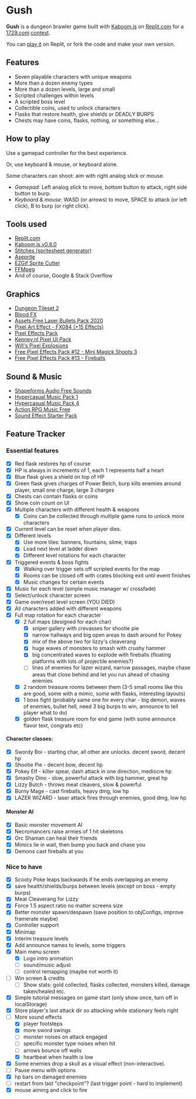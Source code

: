 # Gush

**Gush** is a dungeon brawler game built with [Kaboom.js](https://kaboomjs.com/) on [Replit.com](https://replit.com/) for a [1729.com](https://1729.com/) [contest](https://1729.com/replit-kaboom).

You can [play it](https://replit.com/@aMoniker/Gush?v=1) on Replit, or fork the code and make your own version.

## Features
- Seven playable characters with unique weapons
- More than a dozen enemy types
- More than a dozen levels, large and small
- Scripted challenges within levels
- A scripted boss level
- Collectible coins, used to unlock characters
- Flasks that restore health, give shields or DEADLY BURPS
- Chests may have coins, flasks, nothing, or something else...

## How to play
Use a gamepad controller for the best experience.

Or, use keyboard & mouse, or keyboard alone.

Some characters can shoot: aim with right analog stick or mouse.

- *Gamepad:* Left analog stick to move, bottom button to attack, right side button to burp.
- *Keyboard & mouse:* WASD (or arrows) to move, SPACE to attack (or left click), B to burp (or right click).

## Tools used
- [Replit.com](https://replit.com/)
- [Kaboom.js v0.6.0](https://kaboomjs.com/)
- [Stitches (spritesheet generator)](https://draeton.github.io/stitches/)
- [Aseprite](https://www.aseprite.org/)
- [EZGif Sprite Cutter](https://ezgif.com/sprite-cutter)
- [FFMpeg](https://www.ffmpeg.org/)
- And of course, Google & Stack Overflow

## Graphics
- [Dungeon Tileset 2](https://0x72.itch.io/dungeontileset-ii)
- [Blood FX](https://jasontomlee.itch.io/blood-fx)
- [Assets Free Laser Bullets Pack 2020](https://wenrexa.itch.io/laser2020)
- [Pixel Art Effect - FX084 (+15 Effects)](https://kvsr.itch.io/fx084)
- [Pixel Effects Pack](https://codemanu.itch.io/pixelart-effect-pack)
- [Kenney.nl Pixel UI Pack](https://kenney.nl/assets/pixel-ui-pack)
- [Will's Pixel Explosions](https://untiedgames.itch.io/five-free-pixel-explosions)
- [Free Pixel Effects Pack #12 - Mini Magick Shoots 3](https://xyezawr.itch.io/gif-free-pixel-effects-pack-12-mini-magick-shoots-3)
- [Free Pixel Effects Pack #13 - Fireballs](https://xyezawr.itch.io/free-pixel-effects-pack-13-fireballs)

## Sound & Music
- [Shapeforms Audio Free Sounds](https://shapeforms.itch.io/shapeforms-audio-free-sfx)
- [Hypercasual Music Pack 1](https://www.void1gaming.com/hypercasual-music-pack-1)
- [Hypercasual Music Pack 4](https://www.void1gaming.com/hypercasual-music-pack-4)
- [Action RPG Music Free](https://vgcomposer.itch.io/action-rpg-music-free)
- [Sound Effect Starter Pack](https://simon13666.itch.io/sound-starter-pack)

## Feature Tracker

### Essential features
- [x] Red flask restores hp of course
- [x] HP is always in increments of 1, each 1 represents half a heart
- [x] Blue flask gives a shield on top of HP
- [x] Green flask gives charges of Power Belch, burp kills enemies around player, small one charge, large 3 charges
- [x] Chests can contain flasks or coins
 - [x] Show coin count on UI
- [x] Multiple characters with different health & weapons
  - [x] Coins can be collected through multiple game runs to unlock more characters
- [x] Current level can be reset when player dies.
- [x] Different levels
  - [x] Use more tiles: banners, fountains, slime, traps
  - [x] Load next level at ladder down
  - [x] Different level rotations for each character
- [x] Triggered events & boss fights
  - [x] Walking over trigger sets off scripted events for the map
  - [x] Rooms can be closed off with crates blocking exit until event finishes
  - [x] Music changes for certain events
- [x] Music for each level (simple music manager w/ crossfade)
- [x] Select/unlock character screen
- [x] Game over/reset level screen (YOU DIED)
- [x] All characters added with different weapons
- [x] Full map rotation for each character
  - [x] 2 full maps (designed for each char)
    - [x] sniper gallery with crevasses for shootie pie
    - [x] narrow hallways and big open areas to dash around for Pokey
    - [x] mix of the above two for lizzy's cleaverang
    - [x] huge waves of monsters to smash with crushy hammer
    - [x] big concentrated waves to explode with fireballs (floating platforms with lots of projectile enemies?)
    - [ ] lines of enemies for lazer wizard, narrow passages, maybe chase areas that close behind and let you run ahead of chasing enemies
  - [x] 2 random treasure rooms between them (3-5 small rooms like this are good, some with a mimic, some with flasks, interesting layouts)
  - [x] 1 boss fight (probably same one for every char - big demon, waves of enemies, bullet hell, need 3 big burps to win, announce to tell player what to do)
  - [x] golden flask treasure room for end game (with some announce flavor text, congrats etc)

#### Character classes:
- [x] Swordy Boi - starting char, all other are unlocks. decent sword, decent hp
- [x] Shootie Pie - decent bow, decent hp
- [x] Pokey Elf - killer spear, dash attack in one direction, mediocre hp
- [x] Smashy Dino - slow, powerful attack with big hammer, great hp
- [x] Lizzy Butch - throws meat cleavers, slow & powerful
- [x] Burny Mage - cast fireballs, heavy dmg, low hp
- [x] LAZER WIZARD - laser attack fires through enemies, good dmg, low hp

#### Monster AI
- [x] Basic monster movement AI
- [x] Necromancers raise armies of 1 hit skeletons
- [x] Orc Shaman can heal their friends
- [x] Mimics lie in wait, then bump you back and chase you
- [x] Demons cast fireballs at you

### Nice to have
- [x] Scooty Poke leaps backwards if he ends overlapping an enemy
- [x] save health/shields/burps between levels (except on boss - empty burps)
- [x] Meat Cleaverang for Lizzy
- [x] Force 1.5 aspect ratio no matter screens size
- [x] Better monster spawn/despawn (save position to objConfigs, improve framerate maybe)
- [x] Controller support
- [x] Minimap
- [x] Interim treasure levels
- [x] Add announce names to levels, some triggers
- [x] Main menu screen
  - [x] Logo intro animation
  - [ ] sound/music adjust
  - [ ] control remapping (maybe not worth it)
- [ ] Win screen & credits
  - [ ] Show stats: gold collected, flasks collected, monsters killed, damage taken/healed etc.
- [x] Simple tutorial messages on game start (only show once, turn off in localStorage)
- [x] Store player's last attack dir so attacking while stationary feels right
- [ ] More sound effects
  - [x] player footsteps
  - [x] more sword swings
  - [ ] monster noises on attack engaged
  - [ ] specific monster type noises when hit
  - [ ] arrows bounce off walls
  - [x] heartbeat when health is low
- [x] Some enemies drop a skull as a visual effect (non-interactive).
- [ ] Pause menu with options
- [x] hp bars on damaged enemies
- [ ] restart from last "checkpoint"? (last trigger point - hard to implement)
- [x] mouse aiming and click to fire